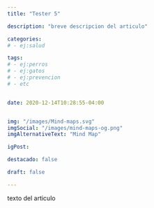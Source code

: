 ```yaml
---
title: "Tester 5"

description: "breve descripcion del articulo"

categories:
# - ej:salud

tags:
# - ej:perros
# - ej:gatos
# - ej:prevencion
# - etc


date: 2020-12-14T10:28:55-04:00


img: "/images/Mind-maps.svg"
imgSocial: "/images/mind-maps-og.png"
imgAlternativeText: "Mind Map"

igPost: 

destacado: false

draft: false

---
```


texto del articulo